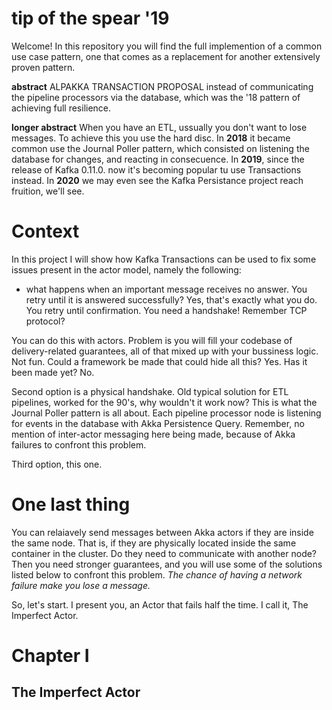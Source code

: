 # tip of the spear '19
Welcome!
In this repository you will find the full implemention of a common use case pattern, one that comes as a replacement for another extensively proven pattern.

**abstract**
ALPAKKA TRANSACTION PROPOSAL
instead of communicating the pipeline processors via the database,
which was the '18 pattern of achieving full resilience.

**longer abstract**
When you have an ETL, ussually you don't want to lose messages.
To achieve this you use the hard disc.
In **2018** it became common use the Journal Poller pattern, which consisted on listening the database for changes, and reacting in consecuence.
In **2019**, since the release of Kafka 0.11.0. now it's becoming popular tu use Transactions instead.
In **2020** we may even see the Kafka Persistance project reach fruition, we'll see.


# Context

In this project I will show how Kafka Transactions can be used to fix some issues present in the actor model, namely the following:
- what happens when an important message receives no answer.
 You retry until it is answered successfully?
 Yes, that's exactly what you do. You retry until confirmation.
 You need a handshake! Remember TCP protocol?

You can do this with actors. Problem is you will fill your codebase of delivery-related guarantees, all of that mixed up with your bussiness logic. Not fun. Could a framework be made that could hide all this? Yes. Has it been made yet? No.

Second option is a physical handshake. Old typical solution for ETL pipelines, worked for the 90's, why wouldn't it work now?
This is what the Journal Poller pattern is all about.
Each pipeline processor node is listening for events in the database with Akka Persistence Query. Remember, no mention of inter-actor messaging here being made, because of Akka failures to confront this problem.

Third option, this one.

# One last thing

You can relaiavely send messages between Akka actors if they are inside the same node. That is, if they are physically located inside the same container in the cluster.
Do they need to communicate with another node? Then you need stronger guarantees, and you will use some of the solutions listed below to confront this problem.
*The chance of having a network failure make you lose a message.*




So, let's start.
I present you, an Actor that fails half the time. I call it, The Imperfect Actor.

# Chapter I
##  The Imperfect Actor

